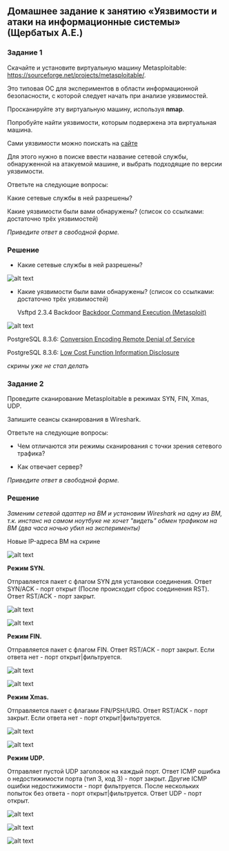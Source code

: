 ## Домашнее задание к занятию «Уязвимости и атаки на информационные системы» (Щербатых А.Е.)
### Задание 1
Скачайте и установите виртуальную машину Metasploitable: https://sourceforge.net/projects/metasploitable/.

Это типовая ОС для экспериментов в области информационной безопасности, с которой следует начать при анализе уязвимостей.

Просканируйте эту виртуальную машину, используя **nmap**.

Попробуйте найти уязвимости, которым подвержена эта виртуальная машина.

Сами уязвимости можно поискать на [сайте](https://www.exploit-db.com/.)

Для этого нужно в поиске ввести название сетевой службы, обнаруженной на атакуемой машине, и выбрать подходящие по версии уязвимости.

Ответьте на следующие вопросы:

Какие сетевые службы в ней разрешены?

Какие уязвимости были вами обнаружены? (список со ссылками: достаточно трёх уязвимостей)

*Приведите ответ в свободной форме.*

### Решение
- Какие сетевые службы в ней разрешены?
  
![alt text](Pictures/Pic01.jpg)
  
- Какие уязвимости были вами обнаружены? (список со ссылками: достаточно трёх уязвимостей)

  Vsftpd 2.3.4 Backdoor [Backdoor Command Execution (Metasploit)](https://www.exploit-db.com/exploits/17491)

![alt text](Pictures/Pic02.jpg)

PostgreSQL 8.3.6: [Conversion Encoding Remote Denial of Service](https://www.exploit-db.com/exploits/32849)

  PostgreSQL 8.3.6: [Low Cost Function Information Disclosure](https://www.exploit-db.com/exploits/32847)

  *скрины уже не стал делать*
  
### Задание 2

Проведите сканирование Metasploitable в режимах SYN, FIN, Xmas, UDP.

Запишите сеансы сканирования в Wireshark.

Ответьте на следующие вопросы:

- Чем отличаются эти режимы сканирования с точки зрения сетевого трафика?

- Как отвечает сервер?

*Приведите ответ в свободной форме.*

### Решение

*Заменим сетевой адаптер на ВМ и установим Wireshark на одну из ВМ, т.к. инстанс на самом ноутбуке не хочет "видеть" обмен трафиком на ВМ (два часа ночью убил на эксперименты)*

Новые IP-адреса ВМ на скрине

![alt text](Pictures/Pic06.jpg)

**Режим SYN.**

Отправляется пакет с флагом SYN для установки соединения. Ответ SYN/ACK - порт открыт (После происходит сброс соединения RST). Ответ RST/ACK - порт закрыт.

![alt text](Pictures/Pic07.jpg)

![alt text](Pictures/Pic08.jpg)

**Режим FIN.**

Отправляется пакет с флагом FIN. Ответ RST/ACK - порт закрыт. Если ответа нет - порт открыт|фильтруется.

![alt text](Pictures/Pic09.jpg)

![alt text](Pictures/Pic010.jpg)

**Режим Xmas.**

Отправляется пакет с флагами FIN/PSH/URG. Ответ RST/ACK - порт закрыт. Если ответа нет - порт открыт|фильтруется.

![alt text](Pictures/Pic012.jpg)

![alt text](Pictures/Pic011.jpg)

**Режим UDP.**

Отправляет пустой UDP заголовок на каждый порт. Ответ ICMP ошибка о недостижимости порта (тип 3, код 3) - порт закрыт. Другие ICMP ошибки недостижимости - порт фильтруется. После нескольких попыток без ответа - порт открыт|фильтруется. Ответ UDP - порт открыт.

![alt text](Pictures/Pic013.jpg)

![alt text](Pictures/Pic014.jpg)

![alt text](Pictures/Pic015.jpg)
